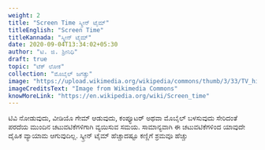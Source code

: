 ```yaml
---
weight: 2
title: "Screen Time ಸ್ಕ್ರೀನ್ ಟೈಮ್"
titleEnglish: "Screen Time"
titleKannada: "ಸ್ಕ್ರೀನ್ ಟೈಮ್"
date: 2020-09-04T13:34:02+05:30
author: "ಟಿ. ಜಿ. ಶ್ರೀನಿಧಿ"
draft: true
topic: "ಟೆಕ್ ಲೋಕ"
collection: "ಮೊಬೈಲ್ ಜಗತ್ತು"
image: "https://upload.wikimedia.org/wikipedia/commons/thumb/3/33/TV_highquality.jpg/1280px-TV_highquality.jpg"
imageCreditsText: "Image from Wikimedia Commons"
knowMoreLink: "https://en.wikipedia.org/wiki/Screen_time"
---
```



ಟಿವಿ ನೋಡುವುದು, ವೀಡಿಯೊ ಗೇಮ್ ಆಡುವುದು, ಕಂಪ್ಯೂಟರ್ ಅಥವಾ ಮೊಬೈಲ್ ಬಳಸುವುದು ಸೇರಿದಂತೆ ಪರದೆಯ ಮುಂದಿನ ಚಟುವಟಿಕೆಗಳಿಗಾಗಿ ವ್ಯಯಿಸುವ ಸಮಯ. ಸಾಮಾನ್ಯವಾಗಿ ಈ ಚಟುವಟಿಕೆಗಳಿಂದ ಯಾವುದೇ ದೈಹಿಕ ವ್ಯಾಯಾಮ ಆಗುವುದಿಲ್ಲ. ಸ್ಕ್ರೀನ್ ಟೈಮ್ ಹೆಚ್ಚಾದಷ್ಟೂ ಕಣ್ಣಿಗೆ ಶ್ರಮವೂ ಹೆಚ್ಚು